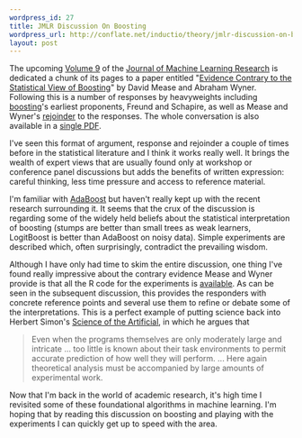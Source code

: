 ```yaml
--- 
wordpress_id: 27
title: JMLR Discussion On Boosting
wordpress_url: http://conflate.net/inductio/theory/jmlr-discussion-on-boosting/
layout: post
---
```

The upcoming [Volume 9][v9] of the [Journal of Machine Learning Research][jmlr] is dedicated a chunk of its pages to a paper entitled "[Evidence Contrary to the Statistical View of Boosting][mease08a]" by David Mease and Abraham Wyner. Following this is a number of responses by heavyweights including [boosting][]'s earliest proponents, Freund and Schapire, as well as Mease and Wyner's [rejoinder][mease08b] to the responses. The whole conversation is also available in a [single PDF][].

I've seen this format of argument, response and rejoinder a couple of times before in the statistical literature and I think it works really well. It brings the wealth of expert views that are usually found only at workshop or conference panel discussions but adds the benefits of written expression: careful thinking, less time pressure and access to reference material. 

I'm familiar with [AdaBoost][] but haven't really kept up with the recent research surrounding it. It seems that the crux of the discussion is regarding some of the widely held beliefs about the statistical interpretation of boosting (stumps are better than small trees as weak learners, LogitBoost is better than AdaBoost on noisy data). Simple experiments are described which, often surprisingly, contradict the prevailing wisdom. 

Although I have only had time to skim the entire discussion, one thing I've found really impressive about the contrary evidence Mease and Wyner provide is that all the R code for the experiments is [available][r code]. As can be seen in the subsequent discussion, this provides the responders with concrete reference points and several use them to refine or debate some of the interpretations. This is a perfect example of putting science back into Herbert Simon's [Science of the Artificial][sota], in which he argues that
> Even when the programs themselves are only moderately large and intricate ... 
> too little is known about their task environments to permit accurate prediction of
> how well they will perform. ... Here again theoretical analysis must be 
> accompanied by large amounts of 
> experimental work.

Now that I'm back in the world of academic research, it's high time I revisited some of these foundational algorithms in machine learning. I'm hoping that by reading this discussion on boosting and playing with the experiments I can quickly get up to speed with the area.

[sota]: http://www.librarything.com/work/253126
[r code]: http://www.davemease.com/contraryevidence/
[boosting]: http://www.boosting.org/
[v9]: http://jmlr.csail.mit.edu/papers/v9/
[jmlr]: http://jmlr.org/
[mease08a]: http://www.jmlr.org/papers/volume9/mease08a/mease08a.pdf
[mease08b]: http://www.jmlr.org/papers/volume9/mease08b/mease08b.pdf
[single pdf]:http://www.jmlr.org/papers/volume9/mease08a/mease08a_with_discussion.pdf
[adaboost]: http://en.wikipedia.org/wiki/AdaBoost
